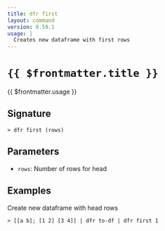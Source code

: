 ```yaml
---
title: dfr first
layout: command
version: 0.59.1
usage: |
  Creates new dataframe with first rows
---
```


# `{{ $frontmatter.title }}`

<div style='white-space: pre-wrap;'>{{ $frontmatter.usage }}</div>

## Signature

`> dfr first (rows)`

## Parameters

- `rows`: Number of rows for head

## Examples

Create new dataframe with head rows

```shell
> [[a b]; [1 2] [3 4]] | dfr to-df | dfr first 1
```
